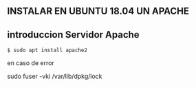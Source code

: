 ## INSTALAR EN UBUNTU 18.04 UN APACHE

## introduccion Servidor Apache


```$ sudo apt install apache2```

en caso de error

sudo fuser -vki /var/lib/dpkg/lock
